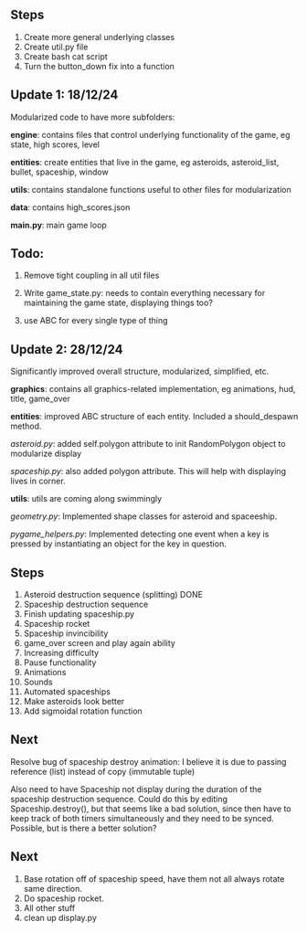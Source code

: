 ## Steps

1. Create more general underlying classes
2. Create util.py file
3. Create bash cat script
4. Turn the button_down fix into a function


## Update 1: 18/12/24
Modularized code to have more subfolders:

**engine**: contains files that control underlying functionality of the game, eg state, high scores, level

**entities**: create entities that live in the game, eg asteroids, asteroid_list, bullet, spaceship, window

**utils**: contains standalone functions useful to other files for modularization

**data**: contains high_scores.json

**main.py**: main game loop

## Todo:
1. Remove tight coupling in all util files

2. Write game_state.py: needs to contain everything necessary for maintaining the game state, displaying things too?

3. use ABC for every single type of thing

## Update 2: 28/12/24
Significantly improved overall structure, modularized, simplified, etc.

**graphics**: contains all graphics-related implementation, eg animations, hud, title, game_over

**entities**: improved ABC structure of each entity. Included a should_despawn method.

*asteroid.py*: added self.polygon attribute to init RandomPolygon object to modularize display

*spaceship.py*: also added polygon attribute. This will help with displaying lives in corner.


**utils**: utils are coming along swimmingly

*geometry.py*: Implemented shape classes for asteroid and spaceeship.

*pygame_helpers.py*: Implemented detecting one event when a key is pressed by instantiating an object for the key in question. 

## Steps
1. Asteroid destruction sequence (splitting) DONE
2. Spaceship destruction sequence
3. Finish updating spaceship.py 
4. Spaceship rocket
5. Spaceship invincibility
2. game_over screen and play again ability
3. Increasing difficulty
4. Pause functionality
5. Animations 
6. Sounds
9. Automated spaceships
10. Make asteroids look better
11. Add sigmoidal rotation function

## Next
Resolve bug of spaceship destroy animation: I believe it is due to passing reference (list) instead of copy (immutable tuple) 

Also need to have Spaceship not display during the duration of the spaceship destruction sequence. Could do this by editing Spaceship.destroy(), but that seems like a bad solution, since then have to keep track of both timers simultaneously and they need to be synced. Possible, but is there a better solution?

## Next
1. Base rotation off of spaceship speed, have them not all always rotate same direction.
2. Do spaceship rocket.
3. All other stuff
4. clean up display.py